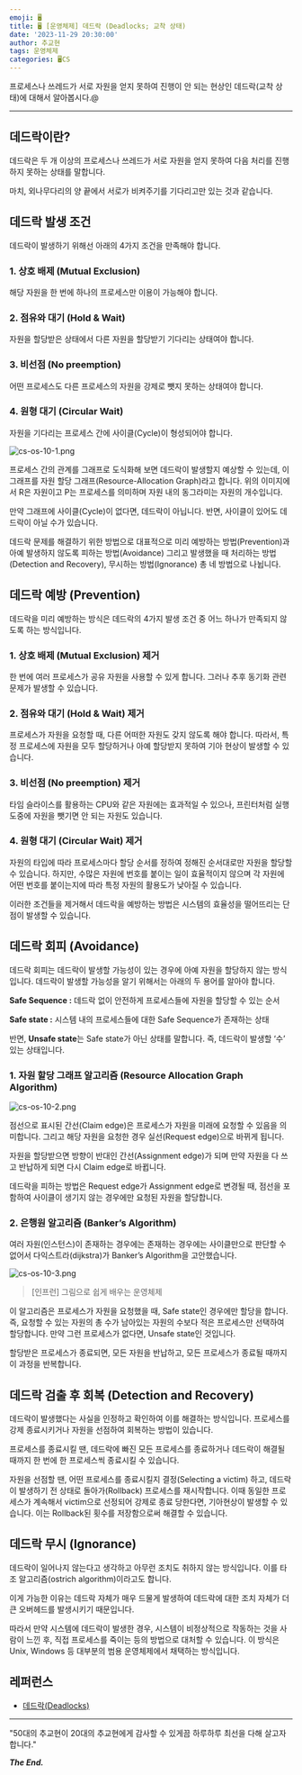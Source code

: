 ```yaml
---
emoji: 🖥️
title: 🖥️ [운영체제] 데드락 (Deadlocks; 교착 상태)
date: '2023-11-29 20:30:00'
author: 추교현
tags: 운영체제
categories: 🖥️CS
---
```


프로세스나 쓰레드가 서로 자원을 얻지 못하여 진행이 안 되는 현상인 데드락(교착 상태)에 대해서 알아봅시다.@

---

## 데드락이란?

데드락은 두 개 이상의 프로세스나 쓰레드가 서로 자원을 얻지 못하여 다음 처리를 진행하지 못하는 상태를 말합니다.

마치, 외나무다리의 양 끝에서 서로가 비켜주기를 기다리고만 있는 것과 같습니다.

## 데드락 발생 조건

데드락이 발생하기 위해선 아래의 4가지 조건을 만족해야 합니다.

### 1. 상호 배제 (Mutual Exclusion)

해당 자원을 한 번에 하나의 프로세스만 이용이 가능해야 합니다.

### 2. 점유와 대기 (Hold & Wait)

자원을 할당받은 상태에서 다른 자원을 할당받기 기다리는 상태여야 합니다.

### 3. 비선점 (No preemption)

어떤 프로세스도 다른 프로세스의 자원을 강제로 뺏지 못하는 상태여야 합니다.

### 4. 원형 대기 (Circular Wait)

자원을 기다리는 프로세스 간에 사이클(Cycle)이 형성되어야 합니다.

![cs-os-10-1.png](cs-os-10-1.png)

프로세스 간의 관계를 그래프로 도식화해 보면 데드락이 발생할지 예상할 수 있는데, 이 그래프를 자원 할당 그래프(Resource-Allocation Graph)라고 합니다. 위의 이미지에서 R은 자원이고 P는 프로세스를 의미하며 자원 내의 동그라미는 자원의 개수입니다.

만약 그래프에 사이클(Cycle)이 없다면, 데드락이 아닙니다. 반면, 사이클이 있어도 데드락이 아닐 수가 있습니다.

데드락 문제를 해결하기 위한 방법으로 대표적으로 미리 예방하는 방법(Prevention)과 아예 발생하지 않도록 피하는 방법(Avoidance) 그리고 발생했을 때 처리하는 방법(Detection and Recovery), 무시하는 방법(Ignorance) 총 네 방법으로 나뉩니다.

## 데드락 예방 (Prevention)

데드락을 미리 예방하는 방식은 데드락의 4가지 발생 조건 중 어느 하나가 만족되지 않도록 하는 방식입니다.

### 1. 상호 배제 (Mutual Exclusion) 제거

한 번에 여러 프로세스가 공유 자원을 사용할 수 있게 합니다. 그러나 추후 동기화 관련 문제가 발생할 수 있습니다.

### 2. 점유와 대기 (Hold & Wait) 제거

프로세스가 자원을 요청할 때, 다른 어떠한 자원도 갖지 않도록 해야 합니다. 따라서, 특정 프로세스에 자원을 모두 할당하거나 아예 할당받지 못하여 기아 현상이 발생할 수 있습니다.

### 3. 비선점 (No preemption) 제거

타임 슬라이스를 활용하는 CPU와 같은 자원에는 효과적일 수 있으나, 프린터처럼 실행 도중에 자원을 뺏기면 안 되는 자원도 있습니다.

### 4. 원형 대기 (Circular Wait) 제거

자원의 타입에 따라 프로세스마다 할당 순서를 정하여 정해진 순서대로만 자원을 할당할 수 있습니다. 하지만, 수많은 자원에 번호를 붙이는 일이 효율적이지 않으며 각 자원에 어떤 번호를 붙이는지에 따라 특정 자원의 활용도가 낮아질 수 있습니다.

이러한 조건들을 제거해서 데드락을 예방하는 방법은 시스템의 효율성을 떨어뜨리는 단점이 발생할 수 있습니다.

## 데드락 회피 (Avoidance)

데드락 회피는 데드락이 발생할 가능성이 있는 경우에 아예 자원을 할당하지 않는 방식입니다. 데드락이 발생할 가능성을 알기 위해서는 아래의 두 용어를 알아야 합니다.

**Safe Sequence :** 데드락 없이 안전하게 프로세스들에 자원을 할당할 수 있는 순서

**Safe state :** 시스템 내의 프로세스들에 대한 Safe Sequence가 존재하는 상태

반면, **Unsafe state**는 Safe state가 아닌 상태를 말합니다. 즉, 데드락이 발생할 ‘수’ 있는 상태입니다.

### 1. 자원 할당 그래프 알고리즘 (Resource Allocation Graph Algorithm)

![cs-os-10-2.png](cs-os-10-2.png)

점선으로 표시된 간선(Claim edge)은 프로세스가 자원을 미래에 요청할 수 있음을 의미합니다. 그리고 해당 자원을 요청한 경우 실선(Request edge)으로 바뀌게 됩니다.

자원을 할당받으면 방향이 반대인 간선(Assignment edge)가 되며 만약 자원을 다 쓰고 반납하게 되면 다시 Claim edge로 바뀝니다.

데드락을 피하는 방법은 Request edge가 Assignment edge로 변경될 때, 점선을 포함하여 사이클이 생기지 않는 경우에만 요청된 자원을 할당합니다.

### 2. 은행원 알고리즘 (Banker’s Algorithm)

여러 자원(인스턴스)이 존재하는 경우에는 존재하는 경우에는 사이클만으로 판단할 수 없어서 다익스트라(dijkstra)가 Banker’s Algorithm을 고안했습니다.

![cs-os-10-3.png](cs-os-10-3.png)

> [인프런] 그림으로 쉽게 배우는 운영체제

이 알고리즘은 프로세스가 자원을 요청했을 때, Safe state인 경우에만 할당을 합니다. 즉, 요청할 수 있는 자원의 총 수가 남아있는 자원의 수보다 적은 프로세스만 선택하여 할당합니다. 만약 그런 프로세스가 없다면, Unsafe state인 것입니다.

할당받은 프로세스가 종료되면, 모든 자원을 반납하고, 모든 프로세스가 종료될 때까지 이 과정을 반복합니다.

## 데드락 검출 후 회복 (Detection and Recovery)

데드락이 발생했다는 사실을 인정하고 확인하여 이를 해결하는 방식입니다. 프로세스를 강제 종료시키거나 자원을 선점하여 회복하는 방법이 있습니다.

프로세스를 종료시킬 땐, 데드락에 빠진 모든 프로세스를 종료하거나 데드락이 해결될 때까지 한 번에 한 프로세스씩 종료시킬 수 있습니다.

자원을 선점할 땐, 어떤 프로세스를 종료시킬지 결정(Selecting a victim) 하고, 데드락이 발생하기 전 상태로 돌아가(Rollback) 프로세스를 재시작합니다. 이때 동일한 프로세스가 계속해서 victim으로 선정되어 강제로 종료 당한다면, 기아현상이 발생할 수 있습니다. 이는 Rollback된 횟수를 저장함으로써 해결할 수 있습니다.

## 데드락 무시 (Ignorance)

데드락이 일어나지 않는다고 생각하고 아무런 조치도 취하지 않는 방식입니다. 이를 타조 알고리즘(ostrich algorithm)이라고도 합니다.

이게 가능한 이유는 데드락 자체가 매우 드물게 발생하여 데드락에 대한 조치 자체가 더 큰 오버헤드를 발생시키기 때문입니다.

따라서 만약 시스템에 데드락이 발생한 경우, 시스템이 비정상적으로 작동하는 것을 사람이 느낀 후, 직접 프로세스를 죽이는 등의 방법으로 대처할 수 있습니다. 이 방식은 Unix, Windows 등 대부분의 범용 운영체제에서 채택하는 방식입니다.

## 레퍼런스

- [데드락(Deadlocks)](https://rebro.kr/177)

---

"50대의 추교현이 20대의 추교현에게 감사할 수 있게끔 하루하루 최선을 다해 살고자 합니다."

**_The End._**
